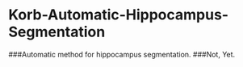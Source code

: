 # Korb-Automatic-Hippocampus-Segmentation

###Automatic method for hippocampus segmentation.
###Not, Yet.
